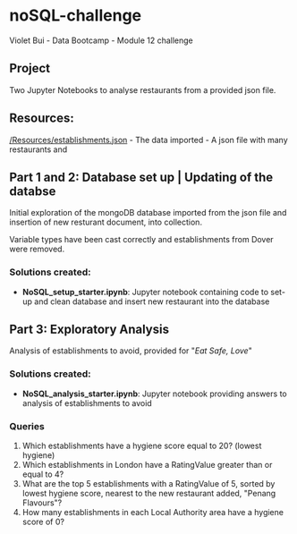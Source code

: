 # noSQL-challenge
Violet Bui - Data Bootcamp - Module 12 challenge

## Project
Two Jupyter Notebooks to analyse restaurants from a provided json file.

## Resources:
<u>/Resources/establishments.json</u> - The data imported - A json file with many restaurants and 

## Part 1 and 2: Database set up | Updating of the databse
Initial exploration of the mongoDB database imported from the json file and insertion of new resturant document, into collection. 

Variable types have been cast correctly and establishments from Dover were removed.

### Solutions created:
- <b>NoSQL_setup_starter.ipynb</b>: Jupyter notebook containing code to set-up and clean database and insert new restaurant into the database


## Part 3: Exploratory Analysis
Analysis of establishments to avoid, provided for "<i>Eat Safe, Love</i>"

### Solutions created:
- <b>NoSQL_analysis_starter.ipynb</b>: Jupyter notebook providing answers to analysis of establishments to avoid


### Queries
1) Which establishments have a hygiene score equal to 20? (lowest hygiene)    
2) Which establishments in London have a RatingValue greater than or equal to 4?
3) What are the top 5 establishments with a RatingValue of 5, sorted by lowest hygiene score, nearest to the new restaurant added, "Penang Flavours"?
4) How many establishments in each Local Authority area have a hygiene score of 0?
